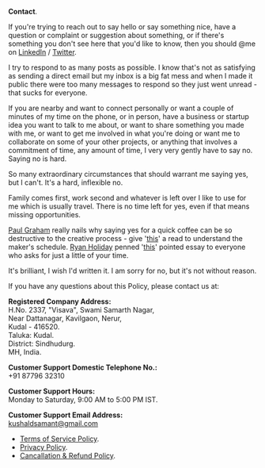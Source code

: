 **Contact**.

If you're trying to reach out to say hello or say something nice, have a question or complaint or suggestion about something, or if there's something you don't see here that you'd like to know, then you should @me on <a href="https://linkedin.com/in/kvshvl" rel="noopener noreferrer" target="_blank">LinkedIn</a> / <a href="https://twitter.com/kvshvl_" rel="noopener noreferrer" target="_blank">Twitter</a>.

I try to respond to as many posts as possible. I know that's not as satisfying as sending a direct email but my inbox is a big fat mess and when I made it public there were too many messages to respond so they just went unread - that sucks for everyone.

If you are nearby and want to connect personally or want a couple of minutes of my time on the phone, or in person, have a business or startup idea you want to talk to me about, or want to share something you made with me, or want to get me involved in what you're doing or want me to collaborate on some of your other projects, or anything that involves a commitment of time, any amount of time, I very very gently have to say no. Saying no is hard.

So many extraordinary circumstances that should warrant me saying yes, but I can't. It's a hard, inflexible no.

Family comes first, work second and whatever is left over I like to use for me which is usually travel. There is no time left for yes, even if that means missing opportunities.

<a href="https://twitter.com/paulg" rel="noopener noreferrer" target="_blank">Paul Graham</a> really nails why saying yes for a quick coffee can be so destructive to the creative process - give '<a href="http://paulgraham.com/makersschedule.html" rel="noopener noreferrer" target="_blank">this</a>' a read to understand the maker's schedule. <a href="https://twitter.com/RyanHoliday" rel="noopener noreferrer" target="_blank">Ryan Holiday</a> penned '<a href="https://thoughtcatalog.com/ryan-holiday/2017/01/to-everyone-who-asks-for-just-a-little-of-your-time" rel="noopener noreferrer" target="_blank">this</a>' pointed essay to everyone who asks for just a little of your time.

It's brilliant, I wish I'd written it. I am sorry for no, but it's not without reason.


If you have any questions about this Policy, please contact us at:

**Registered Company Address:**  
H.No. 2337, "Visava", Swami Samarth Nagar,  
Near Dattanagar, Kavilgaon, Nerur,  
Kudal - 416520.  
Taluka: Kudal.  
District: Sindhudurg.  
MH, India.

**Customer Support Domestic Telephone No.:**  
+91 87796 32310

**Customer Support Hours:**  
Monday to Saturday, 9:00 AM to 5:00 PM IST.

**Customer Support Email Address:**  
kushaldsamant@gmail.com

- <a href="https://kushalsamant.github.io/termsofservicepolicy.html">Terms&nbsp;of&nbsp;Service&nbsp;Policy</a>.  
- <a href="https://kushalsamant.github.io/privacypolicy.html">Privacy&nbsp;Policy</a>.  
- <a href="https://kushalsamant.github.io/cancellationandrefundpolicy.html">Cancallation&nbsp;&&nbsp;Refund&nbsp;Policy</a>.
